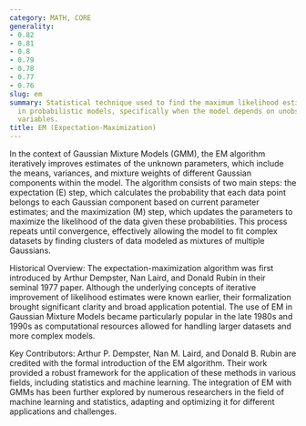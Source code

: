 ```yaml
---
category: MATH, CORE
generality:
- 0.82
- 0.81
- 0.8
- 0.79
- 0.78
- 0.77
- 0.76
slug: em
summary: Statistical technique used to find the maximum likelihood estimates of parameters
  in probabilistic models, specifically when the model depends on unobserved latent
  variables.
title: EM (Expectation-Maximization)
---
```


In the context of Gaussian Mixture Models (GMM), the EM algorithm iteratively improves estimates of the unknown parameters, which include the means, variances, and mixture weights of different Gaussian components within the model. The algorithm consists of two main steps: the expectation (E) step, which calculates the probability that each data point belongs to each Gaussian component based on current parameter estimates; and the maximization (M) step, which updates the parameters to maximize the likelihood of the data given these probabilities. This process repeats until convergence, effectively allowing the model to fit complex datasets by finding clusters of data modeled as mixtures of multiple Gaussians.

Historical Overview:
The expectation-maximization algorithm was first introduced by Arthur Dempster, Nan Laird, and Donald Rubin in their seminal 1977 paper. Although the underlying concepts of iterative improvement of likelihood estimates were known earlier, their formalization brought significant clarity and broad application potential. The use of EM in Gaussian Mixture Models became particularly popular in the late 1980s and 1990s as computational resources allowed for handling larger datasets and more complex models.

Key Contributors:
Arthur P. Dempster, Nan M. Laird, and Donald B. Rubin are credited with the formal introduction of the EM algorithm. Their work provided a robust framework for the application of these methods in various fields, including statistics and machine learning. The integration of EM with GMMs has been further explored by numerous researchers in the field of machine learning and statistics, adapting and optimizing it for different applications and challenges.